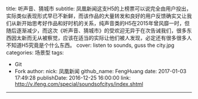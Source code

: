 title: 听声音、猜城市
subtitle: 凤凰新闻这支H5的上榜票可以说完全由用户投出，实际类似表现形式早已不新鲜，而该作品的大量转发和良好的用户反馈确实又让我们从新开始思考好作品和好时机的关系，纯声音类的H5在2015年曾风靡一时，但随后逐渐减少，而这次《听声音、猜城市》的受欢迎无异于在次告诫我们，很多东西因太新而无从被察觉，应该在适当的实际让他们被人发现，必定还有很多很多人不知道H5究竟是个什么东西。
cover: listen to sounds, guss the city.jpg
categories: 场景型
tags:
  - Git
  - Fork
author:
  nick: 凤凰新闻
  github_name: FengHuang
date: 2017-01-03 17:49:28
publishDate: 2016-12-25 16:00:00
link: http://v.ifeng.com/special/soundsofcitys/index.shtml
---

<!-- more -->
